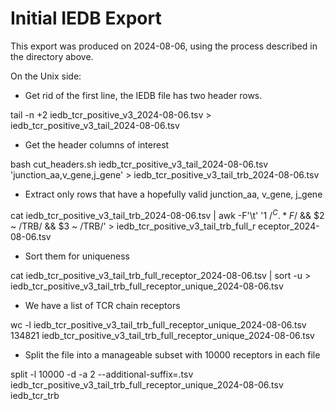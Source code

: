 # Initial IEDB Export

This export was produced on 2024-08-06, using the process described in
the directory above.

On the Unix side:

- Get rid of the first line, the IEDB file has two header rows.

tail -n +2 iedb_tcr_positive_v3_2024-08-06.tsv > iedb_tcr_positive_v3_tail_2024-08-06.tsv

- Get the header columns of interest

bash cut_headers.sh iedb_tcr_positive_v3_tail_2024-08-06.tsv 'junction_aa,v_gene,j_gene' > iedb_tcr_positive_v3_tail_trb_2024-08-06.tsv

- Extract only rows that have a hopefully valid junction_aa, v_gene, j_gene

cat iedb_tcr_positive_v3_tail_trb_2024-08-06.tsv | awk -F'\t' '$1 ~ /^C.*F$/ && $2 ~ /TRB/ && $3 ~ /TRB/' > iedb_tcr_positive_v3_tail_trb_full_r
eceptor_2024-08-06.tsv

- Sort them for uniqueness

cat iedb_tcr_positive_v3_tail_trb_full_receptor_2024-08-06.tsv | sort -u > iedb_tcr_positive_v3_tail_trb_full_receptor_unique_2024-08-06.tsv

- We have a list of TCR chain receptors

wc -l iedb_tcr_positive_v3_tail_trb_full_receptor_unique_2024-08-06.tsv
134821 iedb_tcr_positive_v3_tail_trb_full_receptor_unique_2024-08-06.tsv

- Split the file into a manageable subset with 10000 receptors in each file

split -l 10000 -d -a 2 --additional-suffix=.tsv iedb_tcr_positive_v3_tail_trb_full_receptor_unique_2024-08-06.tsv iedb_tcr_trb
